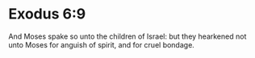 # Exodus 6:9

And Moses spake so unto the children of Israel: but they hearkened not unto Moses for anguish of spirit, and for cruel bondage.